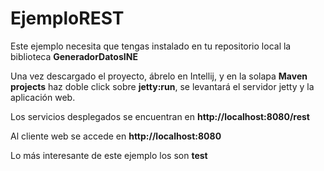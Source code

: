# EjemploREST
Este ejemplo necesita que tengas instalado en tu repositorio local la biblioteca __GeneradorDatosINE__

Una vez descargado el proyecto, ábrelo en Intellij, y en la solapa **Maven projects** haz doble click sobre **jetty:run**, se levantará el servidor jetty y la aplicación web.
 
 Los servicios desplegados se encuentran en **http://localhost:8080/rest**
 
 Al cliente web se accede en **http://localhost:8080**
 
 Lo más interesante de este ejemplo los son **test**